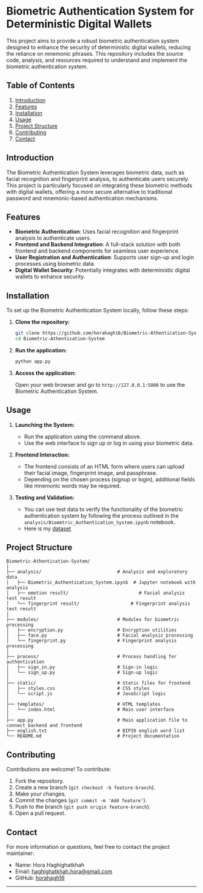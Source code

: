 # Biometric Authentication System for Deterministic Digital Wallets

This project aims to provide a robust biometric authentication system designed to enhance the security of deterministic digital wallets, reducing the reliance on mnemonic phrases. This repository includes the source code, analysis, and resources required to understand and implement the biometric authentication system.

## Table of Contents

1. [Introduction](#introduction)
2. [Features](#features)
3. [Installation](#installation)
4. [Usage](#usage)
5. [Project Structure](#project-structure)
6. [Contributing](#contributing)
7. [Contact](#contact)

## Introduction

The Biometric Authentication System leverages biometric data, such as facial recognition and fingerprint analysis, to authenticate users securely. This project is particularly focused on integrating these biometric methods with digital wallets, offering a more secure alternative to traditional password and mnemonic-based authentication mechanisms.

## Features

- **Biometric Authentication**: Uses facial recognition and fingerprint analysis to authenticate users.
- **Frontend and Backend Integration**: A full-stack solution with both frontend and backend components for seamless user experience.
- **User Registration and Authentication**: Supports user sign-up and login processes using biometric data.
- **Digital Wallet Security**: Potentially integrates with deterministic digital wallets to enhance security.

## Installation

To set up the Biometric Authentication System locally, follow these steps:

1. **Clone the repository:**

   ```bash
   git clone https://github.com/horahagh16/Biometric-Athentication-System.git
   cd Biometric-Athentication-System
   ```

2. **Run the application:**

   ```bash
   python app.py
   ```

3. **Access the application:**

   Open your web browser and go to `http://127.0.0.1:5000` to use the Biometric Authentication System.

## Usage

1. **Launching the System:**
   - Run the application using the command above.
   - Use the web interface to sign up or log in using your biometric data.

2. **Frontend Interaction:**
   - The frontend consists of an HTML form where users can upload their facial image, fingerprint image, and passphrase.
   - Depending on the chosen process (signup or login), additional fields like mnemonic words may be required.

3. **Testing and Validation:**
   - You can use test data to verify the functionality of the biometric authentication system by following the process outlined in the `analysis/Biometric_Authentication_System.ipynb` notebook.
   - Here is my [dataset](https://drive.google.com/drive/folders/1_QXhFUDC0lltlQL6hpTlnkFc_vlDmFvb?usp=drive_link)

## Project Structure

```
Biometric-Athentication-System/
│
├── analysis/                            # Analysis and exploratory data
│   ├── Biometric_Authentication_System.ipynb  # Jupyter notebook with analysis
│   ├── emotion result/                          # Facial analysis test result
│   └── fingerprint result/                   # Fingerprint analysis test result
│
├── modules/                             # Modules for biometric processing
│   ├── encryption.py                    # Encryption utilities
│   ├── face.py                          # Facial analysis processing
│   └── fingerprint.py                   # Fingerprint analysis processing
│
├── process/                             # Process handling for authentication
│   ├── sign_in.py                       # Sign-in logic
│   └── sign_up.py                       # Sign-up logic
│
├── static/                              # Static files for frontend
│   ├── styles.css                       # CSS styles
│   └── script.js                        # JavaScript logic
│
├── templates/                           # HTML templates
│   └── index.html                       # Main user interface
│
├── app.py                               # Main application file to connect backend and frontend
├── english.txt                          # BIP39 english word list
└── README.md                            # Project documentation
```

## Contributing

Contributions are welcome! To contribute:

1. Fork the repository.
2. Create a new branch (`git checkout -b feature-branch`).
3. Make your changes.
4. Commit the changes (`git commit -m 'Add feature'`).
5. Push to the branch (`git push origin feature-branch`).
6. Open a pull request.

## Contact

For more information or questions, feel free to contact the project maintainer:

- Name: Hora Haghighatkhah
- Email: haghighatkhah.hora@gmail.com
- GitHub: [horahagh16](https://github.com/horahagh16)

---
